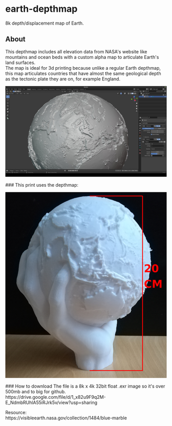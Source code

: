 # earth-depthmap
8k depth/displacement map of Earth.
## About
This depthmap includes all elevation data from NASA's website like mountains and ocean beds with a custom alpha map to articulate Earth's land surfaces.<br>
The map is ideal for 3d printing because unlike a regular Earth depthmap, this map articulates countries that have almost the same geological depth as the tectonic plate they are on, for example England.
<p align="center">
  <img width="800" height="auto" src="./earthmap.jpg">
</p>
### This print uses the depthmap:
<p align="center">
  <img width="600" height="auto" src="./earthprint.png">
</p>
### How to download
The file is a 8k x 4k 32bit float .exr image so it's over 500mb and to big for github.<br>
https://drive.google.com/file/d/1_x82u9F9q2M-E_NdmbRUhlA55iRJrk5v/view?usp=sharing <br>
<p>
  Resource:<br>
  https://visibleearth.nasa.gov/collection/1484/blue-marble 
 </p>
